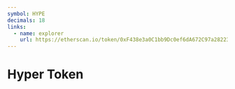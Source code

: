 ```yaml
---
symbol: HYPE
decimals: 18
links:
  - name: explorer
    url: https://etherscan.io/token/0xF438e3a0C1bb9Dc0ef6dA672C97a282236D3F233
---
```


# Hyper Token
